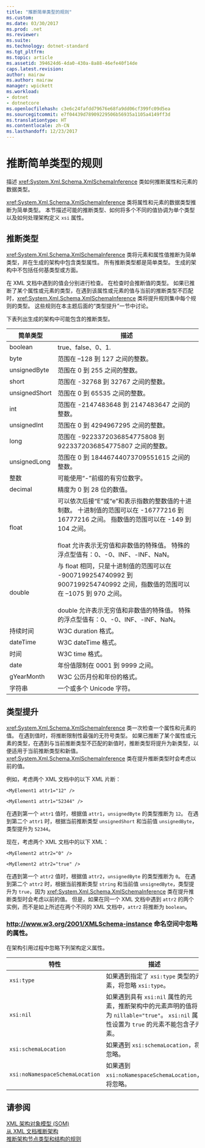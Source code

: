 ```yaml
---
title: "推断简单类型的规则"
ms.custom: 
ms.date: 03/30/2017
ms.prod: .net
ms.reviewer: 
ms.suite: 
ms.technology: dotnet-standard
ms.tgt_pltfrm: 
ms.topic: article
ms.assetid: 394624d6-4da0-430a-8a88-46efe40f14de
caps.latest.revision: 
author: mairaw
ms.author: mairaw
manager: wpickett
ms.workload:
- dotnet
- dotnetcore
ms.openlocfilehash: c3e6c24fafdd79676e68fa9dd06cf399fc09d5ea
ms.sourcegitcommit: e7f04439d78909229506b56935a1105a4149ff3d
ms.translationtype: HT
ms.contentlocale: zh-CN
ms.lasthandoff: 12/23/2017
---
```

# <a name="rules-for-inferring-simple-types"></a>推断简单类型的规则
描述 <xref:System.Xml.Schema.XmlSchemaInference> 类如何推断属性和元素的数据类型。  
  
 <xref:System.Xml.Schema.XmlSchemaInference> 类将属性和元素的数据类型推断为简单类型。 本节描述可能的推断类型、如何将多个不同的值协调为单个类型以及如何处理架构定义 `xsi` 属性。  
  
## <a name="inferred-types"></a>推断类型  
 <xref:System.Xml.Schema.XmlSchemaInference> 类将元素和属性值推断为简单类型，并在生成的架构中包含类型属性。 所有推断类型都是简单类型。 生成的架构中不包括任何基类型或方面。  
  
 在 XML 文档中遇到的值会分别进行检查。 在检查时会推断值的类型。 如果已推断了某个属性或元素的类型，在遇到该属性或元素的值与当前的推断类型不匹配时，<xref:System.Xml.Schema.XmlSchemaInference> 类将提升规则集中每个规则的类型。 这些规则在本主题后面的“类型提升”一节中讨论。  
  
 下表列出生成的架构中可能包含的推断类型。  
  
|简单类型|描述|  
|-----------------|-----------------|  
|boolean|true、false、0、1.|  
|byte|范围在 –128 到 127 之间的整数。|  
|unsignedByte|范围在 0 到 255 之间的整数。|  
|short|范围在 -32768 到 32767 之间的整数。|  
|unsignedShort|范围在 0 到 65535 之间的整数。|  
|int|范围在 -2147483648 到 2147483647 之间的整数。|  
|unsignedInt|范围在 0 到 4294967295 之间的整数。|  
|long|范围在 -9223372036854775808 到 9223372036854775807 之间的整数。|  
|unsignedLong|范围在 0 到 18446744073709551615 之间的整数。|  
|整数|可能使用“-”前缀的有穷位数字。|  
|decimal|精度为 0 到 28 位的数值。|  
|float|可以依次后接“E”或“e”和表示指数的整数值的十进制数。 十进制值的范围可以在 -16777216 到 16777216 之间。 指数值的范围可以在 -149 到 104 之间。<br /><br /> float 允许表示无穷值和非数值的特殊值。 特殊的浮点型值有：0、-0、INF、-INF、NaN。|  
|double|与 float 相同，只是十进制值的范围可以在 -9007199254740992 到 9007199254740992 之间，指数值的范围可以在 –1075 到 970 之间。<br /><br /> double 允许表示无穷值和非数值的特殊值。 特殊的浮点型值有：0、-0、INF、-INF、NaN。|  
|持续时间|W3C duration 格式。|  
|dateTime|W3C dateTime 格式。|  
|时间|W3C time 格式。|  
|date|年份值限制在 0001 到 9999 之间。|  
|gYearMonth|W3C 公历月份和年份的格式。|  
|字符串|一个或多个 Unicode 字符。|  
  
## <a name="type-promotion"></a>类型提升  
 <xref:System.Xml.Schema.XmlSchemaInference> 类一次检查一个属性和元素的值。 在遇到值时，将推断限制性最强的无符号类型。 如果已推断了某个属性或元素的类型，在遇到与当前推断类型不匹配的新值时，推断类型将提升为新类型，以便适用于当前推断类型和新值。 <xref:System.Xml.Schema.XmlSchemaInference> 类在提升推断类型时会考虑以前的值。  
  
 例如，考虑两个 XML 文档中的以下 XML 片断：  
  
 `<MyElement1 attr1="12" />`  
  
 `<MyElement1 attr1="52344" />`  
  
 在遇到第一个 `attr1` 值时，根据值 `attr1`，`unsignedByte` 的类型推断为 `12`。 在遇到第二个 `attr1` 时，根据当前推断类型 `unsignedShort` 和当前值 `unsignedByte`，类型提升为 `52344`。  
  
 现在，考虑两个 XML 文档中的以下 XML：  
  
 `<MyElement2 attr2="0" />`  
  
 `<MyElement2 attr2="true" />`  
  
 在遇到第一个 `attr2` 值时，根据值 `attr2`，`unsignedByte` 的类型推断为 `0`。 在遇到第二个 `attr2` 时，根据当前推断类型 `string` 和当前值 `unsignedByte`，类型提升为 `true`，因为 <xref:System.Xml.Schema.XmlSchemaInference> 类在提升推断类型时会考虑以前的值。 但是，如果在同一个 XML 文档中遇到 `attr2` 的两个实例，而不是如上所述在两个不同的 XML 文档中，`attr2` 将推断为 `boolean`。  
  
### <a name="ignored-attributes-from-the-httpwwww3org2001xmlschema-instance-namespace"></a>http://www.w3.org/2001/XMLSchema-instance 命名空间中忽略的属性。  
 在架构引用过程中忽略下列架构定义属性。  
  
|特性|描述|  
|---------------|-----------------|  
|`xsi:type`|如果遇到指定了 `xsi:type` 类型的元素，将忽略 `xsi:type`。|  
|`xsi:nil`|如果遇到具有 `xsi:nil` 属性的元素，推断架构中的元素声明的值将为 `nillable="true"`。 `xsi:nil` 属性设置为 `true` 的元素不能包含子元素。|  
|`xsi:schemaLocation`|如果遇到 `xsi:schemaLocation`，将忽略。|  
|`xsi:noNamespaceSchemaLocation`|如果遇到 `xsi:noNamespaceSchemaLocation`，将忽略。|  
  
## <a name="see-also"></a>请参阅  
 [XML 架构对象模型 (SOM)](../../../../docs/standard/data/xml/xml-schema-object-model-som.md)  
 [从 XML 文档推断架构](../../../../docs/standard/data/xml/inferring-schemas-from-xml-documents.md)  
 [推断架构节点类型和结构的规则](../../../../docs/standard/data/xml/rules-for-inferring-schema-node-types-and-structure.md)
